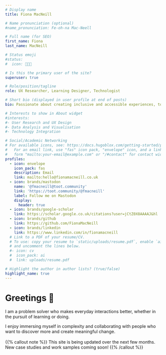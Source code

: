 ```yaml
---
# Display name
title: Fiona MacNeill

# Name pronunciation (optional)
#name_pronunciation: Fe-oh-na Mac-Neell

# Full name (for SEO)
first_name: Fiona
last_name: MacNeill

# Status emoji
#status:
#  icon: 🧑🏻‍💻

# Is this the primary user of the site?
superuser: true

# Role/position/tagline
role: UX Researcher, Learning Designer, Technologist

# Short bio (displayed in user profile at end of posts)
bio: Passionate about creating inclusive and accessible experiences, tools, and services for learning and doing.

# Interests to show in About widget
#interests:
#- User Research and UX Design
#- Data Analysis and Visualisation
#- Technology Integration

# Social/Academic Networking
# For available icons, see: https://docs.hugoblox.com/getting-started/page-builder/#icons
#   For an email link, use "fas" icon pack, "envelope" icon, and a link in the
#   form "mailto:your-email@example.com" or "/#contact" for contact widget.
profiles:
  - icon: envelope
    icon_pack: fas 
    description: Email
    link: mailto:hello@fionamacneill.co.uk
  - icon: brands/mastodon
    name: '@fmacneill@toot.community' 
    link: 'https://toot.community/@fmacneill'
    label: Follow me on Mastodon
    display:
      header: true
  - icon: brands/google-scholar 
    link: https://scholar.google.co.uk/citations?user=jCtZ0X8AAAAJ&hl
  - icon: brands/github
    link: https://github.com/FionaMacNeill
  - icon: brands/linkedin
    link: https://www.linkedin.com/in/fionamacneill
  # Link to a PDF of your resume/CV.
  # To use: copy your resume to `static/uploads/resume.pdf`, enable `ai` icons in `params.yaml`,
  # and uncomment the lines below.
  #- icon: cv
  #  icon_pack: ai
  #  link: uploads/resume.pdf

# Highlight the author in author lists? (true/false)
highlight_name: true
---
```


# Greetings 🌊 

I am a problem solver who makes everyday interactions better, whether in the pursuit of learning or doing.

I enjoy immersing myself in complexity and collaborating with people who want to discover more and create meaningful change. 
<br> 
<br>
{{% callout note %}}
This site is being updated over the next few months. <br>New case studies and work samples coming soon!
{{% /callout %}}